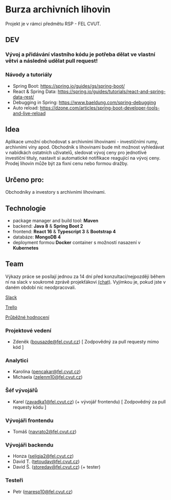 # Burza archivních lihovin
Projekt je v rámci předmětu RSP - FEL CVUT.

## DEV
<h3>Vývoj a přidávání vlastního kódu je potřeba dělat ve vlastní větvi a následně udělat pull request!</h3>

### Návody a tutoriály

- Spring Boot: https://spring.io/guides/gs/spring-boot/
- React & Spring Data: https://spring.io/guides/tutorials/react-and-spring-data-rest/
- Debugging in Spring: https://www.baeldung.com/spring-debugging
- Auto reload: https://dzone.com/articles/spring-boot-developer-tools-and-live-reload

## Idea

Aplikace umožní obchodovat s archivními lihovinami - investičními rumy, archivními víny apod. Obchodník s lihovinami bude mít možnost vyhledávat v nabídkách ostatních uživatelů, sledovat vývoj ceny pro jednotlivé investiční tituly, nastavit si automatické notifikace reagující na vývoj ceny. Prodej lihovin může být za fixní cenu nebo formou dražby.

## Určeno pro:

Obchodníky a investory s archivními lihovinami.

## Technologie

- package manager and build tool: **Maven**
- backend: **Java 8** & **Spring Boot 2**
- frontend: **React 16** & **Typescript 3** & **Bootstrap 4**
- databáze: **MongoDB 4**
- deployment formou **Docker** container s možností nasazení v **Kubernetes**

## Team
Výkazy práce se posílají jednou za 14 dní před konzultací/nejpozději během ní na slack v soukromé zprávě projekťákovi [(chat)](https://rspnetwork.slack.com/messages/DGQFLKP8X/details/). Vyjímkou je, pokud jste v daném období nic neodpracovali.

[Slack](https://rspnetwork.slack.com/messages/CGPDK2090/details/)

[Trello](https://trello.com/b/w0Lj2Rix/rsp)

[Průběžné hodnocení](project_management/hodnocení/body.md)

### Projektové vedení
- Zdeněk (bousazde@fel.cvut.cz) [ Zodpovědný za pull requesty mimo kód ]
### Analytici
- Karolína (pencakar@fel.cvut.cz)
- Michaela (zelenm10@fel.cvut.cz)
### Šéf vývojářů
- Karel (zavadka1@fel.cvut.cz) (+ vývojář frontendu) [ Zodpovědný za pull requesty kódu ]
### Vývojáři frontendu
- Tomáš (navrato2@fel.cvut.cz)
### Vývojáři backendu
- Honza (seligja2@fel.cvut.cz)
- David T. (tetoudav@fel.cvut.cz)
- David Š. (storedav@fel.cvut.cz) (+ tester)
### Testeři
- Petr (maresp10@fel.cvut.cz)

